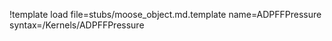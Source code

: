 !template load file=stubs/moose_object.md.template name=ADPFFPressure syntax=/Kernels/ADPFFPressure

